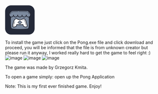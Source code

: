 [![](https://raw.githubusercontent.com/Jirafey/Jirafey/55922aecf8e813d4f41010185c29d0ff29b1ece2/images/itch-48.svg)](jirafey.itch.io/pong)

To install the game just click on the Pong.exe file and click download and proceed, you will be informed that the file is from unknown creator but please run it anyway, I worked really hard to get the game to feel right :)
![image](https://user-images.githubusercontent.com/97115044/153032143-094acc1a-4b31-4a43-9bf0-76f0c3c86653.png)
![image](https://user-images.githubusercontent.com/97115044/153032281-e54e0490-361f-4387-ae90-239dcff62b15.png)
![image](https://user-images.githubusercontent.com/97115044/153032708-8ae79ddf-c39f-40dc-8016-2282eee19ba6.png)

The game was made by Grzegorz Kmita.

To open a game simply: 
open up the Pong Application

Note: This is my first ever finished game. 
Enjoy!

